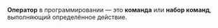 **Оператор** в программировании — это **команда** или **набор команд**, выполняющий определённое действие.